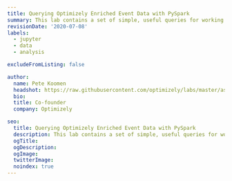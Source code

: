 ```yaml
---
title: Querying Optimizely Enriched Event Data with PySpark
summary: This lab contains a set of simple, useful queries for working with Optimizely Enriched Event data.
revisionDate: '2020-07-08'
labels:
  - jupyter
  - data
  - analysis

excludeFromListing: false

author:
  name: Pete Koomen
  headshot: https://raw.githubusercontent.com/optimizely/labs/master/assets/author-headshots/petekoomen.png
  bio:
  title: Co-founder
  company: Optimizely

seo:
  title: Querying Optimizely Enriched Event Data with PySpark
  description: This lab contains a set of simple, useful queries for working with Optimizely Enriched Event data.
  ogTitle:
  ogDescription:
  ogImage:
  twitterImage:
  noindex: true
---
```

